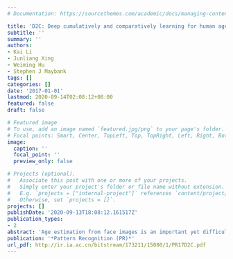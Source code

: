 ```yaml
---
# Documentation: https://sourcethemes.com/academic/docs/managing-content/

title: 'D2C: Deep cumulatively and comparatively learning for human age estimation'
subtitle: ''
summary: ''
authors:
- Kai Li
- Junliang Xing
- Weiming Hu
- Stephen J Maybank
tags: []
categories: []
date: '2017-01-01'
lastmod: 2020-09-14T02:08:12+08:00
featured: false
draft: false

# Featured image
# To use, add an image named `featured.jpg/png` to your page's folder.
# Focal points: Smart, Center, TopLeft, Top, TopRight, Left, Right, BottomLeft, Bottom, BottomRight.
image:
  caption: ''
  focal_point: ''
  preview_only: false

# Projects (optional).
#   Associate this post with one or more of your projects.
#   Simply enter your project's folder or file name without extension.
#   E.g. `projects = ["internal-project"]` references `content/project/deep-learning/index.md`.
#   Otherwise, set `projects = []`.
projects: []
publishDate: '2020-09-13T18:08:12.161517Z'
publication_types:
- 2
abstract: 'Age estimation from face images is an important yet difficult task in computer vision. Its main difficulty lies in how to design aging features that remain discriminative in spite of large facial appearance variations. Meanwhile, due to the difficulty of collecting and labeling datasets that contain sufficient samples for all possible ages, the age distributions of most benchmark datasets are often imbalanced, which makes this problem more challenge. In this work, we try to solve these difficulties by means of the mainstream deep learning techniques. Specifically, we use a convolutional neural network which can learn discriminative aging features from raw face images without any handcrafting. To combat the sample imbalance problem, we propose a novel cumulative hidden layer which is supervised by a point-wise cumulative signal. With this cumulative hidden layer, our model is learnt indirectly using faces with neighbouring ages and thus alleviate the sample imbalance problem. In order to learn more effective aging features, we further propose a comparative ranking layer which is supervised by a pair-wise comparative signal. This comparative ranking layer facilitates aging feature learning and improves the performance of the main age estimation task. In addition, since one face can be included in many different training pairs, we can make full use of the limited training data. It is noted that both of these two novel layers are differentiable, so our model is end-to-end trainable. Extensive experiments on the two of the largest benchmark datasets show that our deep age estimation model gains notable advantage on accuracy when compared against existing methods.'
publication: '*Pattern Recognition (PR)*'
url_pdf: http://ir.ia.ac.cn/bitstream/173211/15080/1/PR17D2C.pdf
---
```

